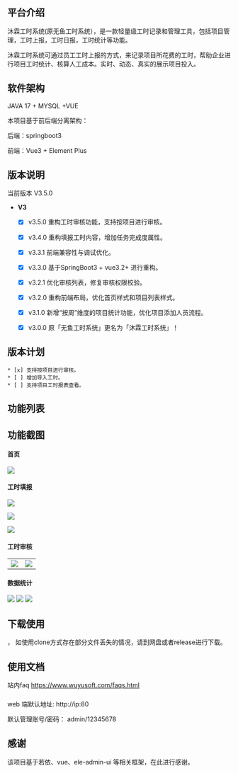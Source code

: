 ## 平台介绍

沐霖工时系统(原无鱼工时系统），是一款轻量级工时记录和管理工具，包括项目管理，工时上报，工时日报，工时统计等功能。

沐霖工时系统可通过员工工时上报的方式，来记录项目所花费的工时，帮助企业进行项目工时统计、核算人工成本。实时、动态、真实的展示项目投入。

## 软件架构

JAVA 17 + MYSQL +VUE

本项目基于前后端分离架构：

后端：springboot3

前端：Vue3 + Element Plus


##  版本说明
当前版本  V3.5.0 
* **V3**
    * [x] v3.5.0 重构工时审核功能，支持按项目进行审核。
    * [x] v3.4.0 重构填报工时内容，增加任务完成度属性。
    * [x] v3.3.1 前端兼容性与调试优化。
    * [x] v3.3.0 基于SpringBoot3 + vue3.2+ 进行重构。
    * [x] v3.2.1 优化审核列表，修复审核权限校验。
    * [x] v3.2.0 重构前端布局，优化首页样式和项目列表样式。
    * [x] v3.1.0 新增“按周”维度的项目统计功能，优化项目添加人员流程。
    * [x] v3.0.0 原「无鱼工时系统」更名为「沐霖工时系统」！


##  版本计划
    * [x] 支持按项目进行审核。
    * [ ] 增加导入工时。
    * [ ] 支持项目工时报表查看。

## 功能列表


## 功能截图

#### 首页
<img src="document/mulin/1.png"/>


#### 工时填报

<img src="document/mulin/2.png"/>   </td>


<img src="document/mulin/3.png"/>   </td>


<img src="document/mulin/31.png"/>   </td>






#### 工时审核

<table>
    <tr>
        <td>  
      <img src="document/mulin/4.png"/>   </td>
        <td>  
      <img src="document/mulin/41.png"/>
   </td>
    </tr>

</table>






#### 数据统计



<img src="document/mulin/6.png"/>
<img src="document/mulin/7.png"/>
<img src="document/mulin/8.png"/>






## 下载使用
，
如使用clone方式存在部分文件丢失的情况，请到网盘或者release进行下载。



## 使用文档
站内faq
https://www.wuyusoft.com/faqs.html

### 

web 端默认地址:
http://ip:80



默认管理账号/密码：
admin/12345678


## 感谢

该项目基于若依、vue、ele-admin-ui 等相关框架，在此进行感谢。
